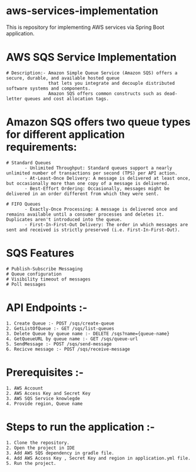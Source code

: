 # aws-services-implementation
This is repository for implementing AWS services via Spring Boot application.

# AWS SQS Service Implementation

    # Description:- Amazon Simple Queue Service (Amazon SQS) offers a secure, durable, and available hosted queue 
                    that lets you integrate and decouple distributed software systems and components. 
                    Amazon SQS offers common constructs such as dead-letter queues and cost allocation tags.

# Amazon SQS offers two queue types for different application requirements:
    # Standard Queues
           - Unlimited Throughput: Standard queues support a nearly unlimited number of transactions per second (TPS) per API action.
           - At-Least-Once Delivery: A message is delivered at least once, but occasionally more than one copy of a message is delivered.
           - Best-Effort Ordering: Occasionally, messages might be delivered in an order different from which they were sent.
    
    # FIFO Queues
           - Exactly-Once Processing: A message is delivered once and remains available until a consumer processes and deletes it. Duplicates aren't introduced into the queue.
           - First-In-First-Out Delivery: The order in which messages are sent and received is strictly preserved (i.e. First-In-First-Out).


# SQS Features 
    # Publish-Subscribe Messaging 
    # Queue configuration 
    # Visibility timeout of messages
    # Poll messages


# API Endpoints :- 

    1. Create Queue :- POST /sqs/create-queue
    2. GetListOfQueue :- GET /sqs/list-queues
    3. Delete Queue by queue name :- DELETE /sqs?name={queue-name}
    4. GetQueueURL by queue name :- GET /sqs/queue-url
    5. SendMessage :- POST /sqs/send-message
    6. Recicve message :- POST /sqs/receive-message

# Prerequisites :- 
     
    1. AWS Account
    2. AWS Access Key and Secret Key
    3. AWS SQS Service knowlegde
    4. Provide region, Queue name

# Steps to run the application :-
    
    1. Clone the repository.
    2. Open the project in IDE
    3. Add AWS SQS dependency in gradle file.
    4. Add AWS Access Key , Secret Key and region in application.yml file.
    5. Run the project.
  
